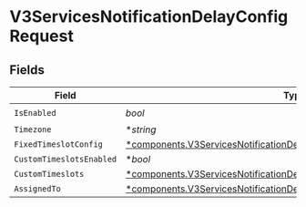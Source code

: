 # V3ServicesNotificationDelayConfigRequest


## Fields

| Field                                                                                                                                                             | Type                                                                                                                                                              | Required                                                                                                                                                          | Description                                                                                                                                                       |
| ----------------------------------------------------------------------------------------------------------------------------------------------------------------- | ----------------------------------------------------------------------------------------------------------------------------------------------------------------- | ----------------------------------------------------------------------------------------------------------------------------------------------------------------- | ----------------------------------------------------------------------------------------------------------------------------------------------------------------- |
| `IsEnabled`                                                                                                                                                       | *bool*                                                                                                                                                            | :heavy_check_mark:                                                                                                                                                | N/A                                                                                                                                                               |
| `Timezone`                                                                                                                                                        | **string*                                                                                                                                                         | :heavy_minus_sign:                                                                                                                                                | N/A                                                                                                                                                               |
| `FixedTimeslotConfig`                                                                                                                                             | [*components.V3ServicesNotificationDelayConfigRequestFixedTimeslotConfig](../../models/components/v3servicesnotificationdelayconfigrequestfixedtimeslotconfig.md) | :heavy_minus_sign:                                                                                                                                                | N/A                                                                                                                                                               |
| `CustomTimeslotsEnabled`                                                                                                                                          | **bool*                                                                                                                                                           | :heavy_minus_sign:                                                                                                                                                | N/A                                                                                                                                                               |
| `CustomTimeslots`                                                                                                                                                 | [*components.V3ServicesNotificationDelayConfigRequestCustomTimeslots](../../models/components/v3servicesnotificationdelayconfigrequestcustomtimeslots.md)         | :heavy_minus_sign:                                                                                                                                                | N/A                                                                                                                                                               |
| `AssignedTo`                                                                                                                                                      | [*components.V3ServicesNotificationDelayConfigRequestAssignedTo](../../models/components/v3servicesnotificationdelayconfigrequestassignedto.md)                   | :heavy_minus_sign:                                                                                                                                                | N/A                                                                                                                                                               |